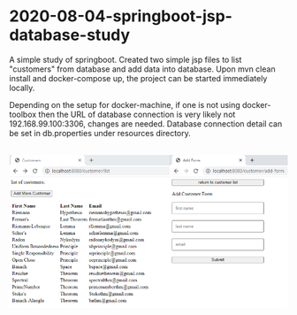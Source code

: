 # 2020-08-04-springboot-jsp-database-study

A simple study of springboot. Created two simple jsp files to list "customers" from database and add data into database. Upon mvn clean install and docker-compose up, the project can be started immediately locally. 

Depending on the setup for docker-machine, if one is not using docker-toolbox then the URL of database connection is very likely not 192.168.99.100:3306, changes are needed. Database connection detail can be set in db.properties under resources directory.
<br/><br/>

<p align="center">
<img width="600" src="https://github.com/machingclee/2020-08-04-springboot-jsp-database-study/blob/master/functions.jpg">
</p>
